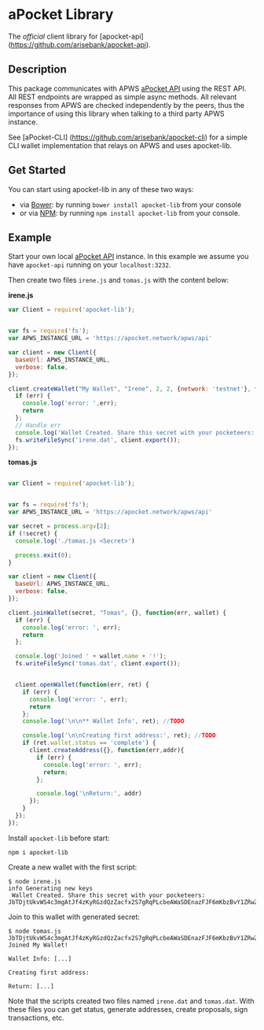 # aPocket Library

The *official* client library for [apocket-api] (https://github.com/arisebank/apocket-api).

## Description

This package communicates with APWS [aPocket API](https://github.com/arisebank/apocket-api) using the REST API. All REST endpoints are wrapped as simple async methods. All relevant responses from APWS are checked independently by the peers, thus the importance of using this library when talking to a third party APWS instance.

See [aPocket-CLI] (https://github.com/arisebank/apocket-cli) for a simple CLI wallet implementation that relays on APWS and uses apocket-lib.

## Get Started

You can start using apocket-lib in any of these two ways:

* via [Bower](http://bower.io/): by running `bower install apocket-lib` from your console
* or via [NPM](https://www.npmjs.com/package/apocket-lib): by running `npm install apocket-lib` from your console.

## Example

Start your own local [aPocket API](https://github.com/arisebank/apocket-api) instance. In this example we assume you have `apocket-api` running on your `localhost:3232`.

Then create two files `irene.js` and `tomas.js` with the content below:

**irene.js**

``` javascript
var Client = require('apocket-lib');


var fs = require('fs');
var APWS_INSTANCE_URL = 'https://apocket.network/apws/api'

var client = new Client({
  baseUrl: APWS_INSTANCE_URL,
  verbose: false,
});

client.createWallet("My Wallet", "Irene", 2, 2, {network: 'testnet'}, function(err, secret) {
  if (err) {
    console.log('error: ',err);
    return
  };
  // Handle err
  console.log('Wallet Created. Share this secret with your pocketeers: ' + secret);
  fs.writeFileSync('irene.dat', client.export());
});
```

**tomas.js**

``` javascript

var Client = require('apocket-lib');


var fs = require('fs');
var APWS_INSTANCE_URL = 'https://apocket.network/apws/api'

var secret = process.argv[2];
if (!secret) {
  console.log('./tomas.js <Secret>')

  process.exit(0);
}

var client = new Client({
  baseUrl: APWS_INSTANCE_URL,
  verbose: false,
});

client.joinWallet(secret, "Tomas", {}, function(err, wallet) {
  if (err) {
    console.log('error: ', err);
    return
  };

  console.log('Joined ' + wallet.name + '!');
  fs.writeFileSync('tomas.dat', client.export());


  client.openWallet(function(err, ret) {
    if (err) {
      console.log('error: ', err);
      return
    };
    console.log('\n\n** Wallet Info', ret); //TODO

    console.log('\n\nCreating first address:', ret); //TODO
    if (ret.wallet.status == 'complete') {
      client.createAddress({}, function(err,addr){
        if (err) {
          console.log('error: ', err);
          return;
        };

        console.log('\nReturn:', addr)
      });
    }
  });
});
```

Install `apocket-lib` before start:

```
npm i apocket-lib
```

Create a new wallet with the first script:

```
$ node irene.js
info Generating new keys
 Wallet Created. Share this secret with your pocketeers: JbTDjtUkvWS4c3mgAtJf4zKyRGzdQzZacfx2S7gRqPLcbeAWaSDEnazFJF6mKbzBvY1ZRwZCbvT
```

Join to this wallet with generated secret:

```
$ node tomas.js JbTDjtUkvWS4c3mgAtJf4zKyRGzdQzZacfx2S7gRqPLcbeAWaSDEnazFJF6mKbzBvY1ZRwZCbvT
Joined My Wallet!

Wallet Info: [...]

Creating first address:

Return: [...]

```

Note that the scripts created two files named `irene.dat` and `tomas.dat`. With these files you can get status, generate addresses, create proposals, sign transactions, etc.

